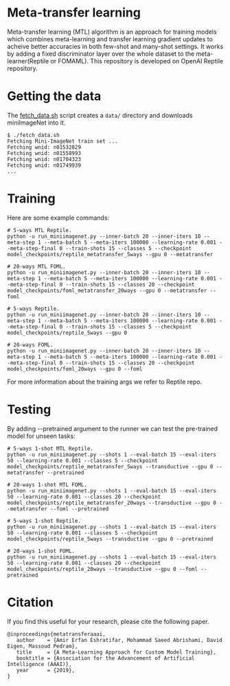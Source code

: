 # Meta-transfer learning

Meta-transfer learning (MTL) algorithm is an approach for training models which combines meta-learning and transfer learning gradient updates to acheive better accuracies in both few-shot and many-shot settings. It works by adding a fixed discriminator layer over the whole dataset to the meta-learner(Reptile or FOMAML). This repository is developed on OpenAI Reptile repository.

# Getting the data

The [fetch_data.sh](fetch_data.sh) script creates a `data/` directory and downloads miniImageNet into it.

```
$ ./fetch_data.sh
Fetching Mini-ImageNet train set ...
Fetching wnid: n01532829
Fetching wnid: n01558993
Fetching wnid: n01704323
Fetching wnid: n01749939
...
```

# Training

Here are some example commands:

```shell
# 5-ways MTL Reptile.
python -u run_miniimagenet.py --inner-batch 20 --inner-iters 10 --meta-step 1 --meta-batch 5 --meta-iters 100000 --learning-rate 0.001 --meta-step-final 0 --train-shots 15 --classes 5 --checkpoint model_checkpoints/reptile_metatransfer_5ways --gpu 0 --metatransfer

# 20-ways MTL FOML.
python -u run_miniimagenet.py --inner-batch 20 --inner-iters 10 --meta-step 1 --meta-batch 5 --meta-iters 100000 --learning-rate 0.001 --meta-step-final 0 --train-shots 15 --classes 20 --checkpoint model_checkpoints/foml_metatransfer_20ways --gpu 0 --metatransfer --foml

# 5-ways Reptile.
python -u run_miniimagenet.py --inner-batch 20 --inner-iters 10 --meta-step 1 --meta-batch 5 --meta-iters 100000 --learning-rate 0.001 --meta-step-final 0 --train-shots 15 --classes 5 --checkpoint model_checkpoints/reptile_5ways --gpu 0

# 20-ways FOML.
python -u run_miniimagenet.py --inner-batch 20 --inner-iters 10 --meta-step 1 --meta-batch 5 --meta-iters 100000 --learning-rate 0.001 --meta-step-final 0 --train-shots 15 --classes 20 --checkpoint model_checkpoints/foml_20ways --gpu 0 --foml
```

For more information about the training args we refer to Reptile repo.

# Testing

By adding --pretrained argument to the runner we can test the pre-trained model for unseen tasks:

```shell
# 5-ways 1-shot MTL Reptile.
python -u run_miniimagenet.py --shots 1 --eval-batch 15 --eval-iters 50 --learning-rate 0.001 --classes 5 --checkpoint model_checkpoints/reptile_metatransfer_5ways --transductive --gpu 0 --metatransfer --pretrained

# 20-ways 1-shot MTL FOML.
python -u run_miniimagenet.py --shots 1 --eval-batch 15 --eval-iters 50 --learning-rate 0.001 --classes 20 --checkpoint model_checkpoints/reptile_metatransfer_20ways --transductive --gpu 0 --metatransfer --foml --pretrained

# 5-ways 1-shot Reptile.
python -u run_miniimagenet.py --shots 1 --eval-batch 15 --eval-iters 50 --learning-rate 0.001 --classes 5 --checkpoint model_checkpoints/reptile_5ways --transductive --gpu 0 --pretrained

# 20-ways 1-shot FOML.
python -u run_miniimagenet.py --shots 1 --eval-batch 15 --eval-iters 50 --learning-rate 0.001 --classes 20 --checkpoint model_checkpoints/reptile_20ways --transductive --gpu 0 --foml --pretrained
```
# Citation
If you find this useful for your research, please cite the following paper.
```
@inproceedings{metatransferaaai,
   author    = {Amir Erfan Eshratifar, Mohammad Saeed Abrishami, David Eigen, Massoud Pedram},
   title     = {A Meta-Learning Approach for Custom Model Training},
   booktitle = {Association for the Advancement of Artificial Intelligence (AAAI)},   
   year      = {2019},
}
```
